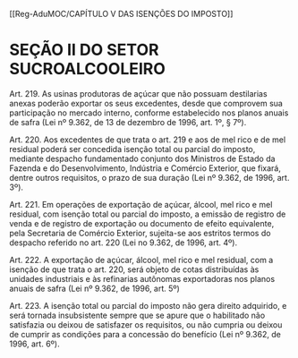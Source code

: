 [[Reg-AduMOC/CAPÍTULO V DAS ISENÇÕES DO IMPOSTO]]

# SEÇÃO II DO SETOR SUCROALCOOLEIRO

Art. 219. As usinas produtoras de açúcar que não possuam
destilarias anexas poderão exportar os seus excedentes,
desde que comprovem sua participação no mercado interno,
conforme estabelecido nos planos anuais de safra (Lei nº
9.362, de 13 de dezembro de 1996, art. 1º, § 7º).

Art. 220. Aos excedentes de que trata o art. 219 e aos de mel
rico e de mel residual poderá ser concedida isenção total ou
parcial do imposto, mediante despacho fundamentado
conjunto dos Ministros de Estado da Fazenda e do
Desenvolvimento, Indústria e Comércio Exterior, que fixará,
dentre outros requisitos, o prazo de sua duração (Lei nº
9.362, de 1996, art. 3º).

Art. 221. Em operações de exportação de açúcar, álcool, mel
rico e mel residual, com isenção total ou parcial do imposto,
a emissão de registro de venda e de registro de exportação
ou documento de efeito equivalente, pela Secretaria de
Comércio Exterior, sujeita-se aos estritos termos do
despacho referido no art. 220 (Lei no 9.362, de 1996, art. 4º).

Art. 222. A exportação de açúcar, álcool, mel rico e mel
residual, com a isenção de que trata o art. 220, será objeto
de cotas distribuídas às unidades industriais e às refinarias
autônomas exportadoras nos planos anuais de safra (Lei nº
9.362, de 1996, art. 5º)

Art. 223. A isenção total ou parcial do imposto não gera
direito adquirido, e será tornada insubsistente sempre que
se apure que o habilitado não satisfazia ou deixou de
satisfazer os requisitos, ou não cumpria ou deixou de
cumprir as condições para a concessão do benefício (Lei nº
9.362, de 1996, art. 6º).